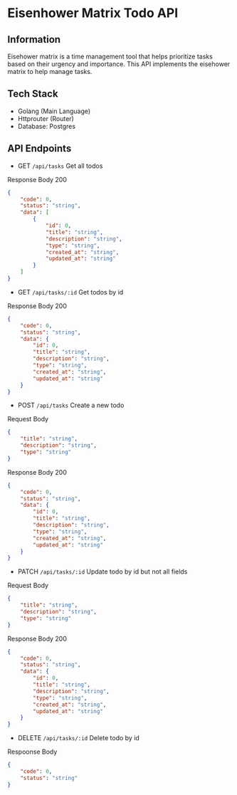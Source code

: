 # Eisenhower Matrix Todo API

## Information
Eisehower matrix is a time management tool that helps prioritize tasks based on their urgency and importance. This API implements the eisehower matrix to help manage tasks.

## Tech Stack
- Golang (Main Language)
- Httprouter (Router)
- Database: Postgres

## API Endpoints
- GET ```/api/tasks```
Get all todos

Response Body 200
```json
{
    "code": 0,
    "status": "string",
    "data": [
        {
            "id": 0,
            "title": "string",
            "description": "string",
            "type": "string",
            "created_at": "string",
            "updated_at": "string"
        }
    ]
}
```

- GET ```/api/tasks/:id```
Get todos by id

Response Body 200
```json
{
    "code": 0,
    "status": "string",
    "data": {
        "id": 0,
        "title": "string",
        "description": "string",
        "type": "string",
        "created_at": "string",
        "updated_at": "string"
    }
}
```

- POST ```/api/tasks```
Create a new todo

Request Body
```json
{
    "title": "string",
    "description": "string",
    "type": "string"
}
```

Response Body 200
```json
{
    "code": 0,
    "status": "string",
    "data": {
        "id": 0,
        "title": "string",
        "description": "string",
        "type": "string",
        "created_at": "string",
        "updated_at": "string"
    }
}
```

- PATCH ```/api/tasks/:id```
Update todo by id but not all fields

Request Body
```json
{
    "title": "string",
    "description": "string",
    "type": "string"
}
```

Response Body 200
```json
{
    "code": 0,
    "status": "string",
    "data": {
        "id": 0,
        "title": "string",
        "description": "string",
        "type": "string",
        "created_at": "string",
        "updated_at": "string"
    }
}
```


- DELETE ```/api/tasks/:id```
Delete todo by id

Respoonse Body
```json
{
    "code": 0,
    "status": "string"
}
```